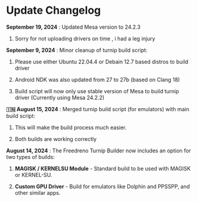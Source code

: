 # Update Changelog

**September 19, 2024** : Updated Mesa version to 24.2.3

1. Sorry for not uploading drivers on time , i had a leg injury 


**September 9, 2024** : Minor cleanup of turnip build script:

1. Please use either Ubuntu 22.04.4 or Debain 12.7 based distros to build driver

2. Android NDK was also updated from 27 to 27b (based on Clang 18)

3. Build script will now only use stable version of Mesa to build turnip driver (Currently using Mesa 24.2.2)


**🇮🇳 August 15, 2024** : Merged turnip build script (for emulators) with main build script:

1. This will make the build process much easier.

2. Both builds are working correctly

 
 **August 14, 2024** : The Freedreno Turnip Builder now includes an option for two types of builds:

1. **MAGISK / KERNELSU Module** - Standard build to be used with MAGISK or KERNEL-SU.

2. **Custom GPU Driver** - Build for emulators like Dolphin and PPSSPP, and other similar apps.
